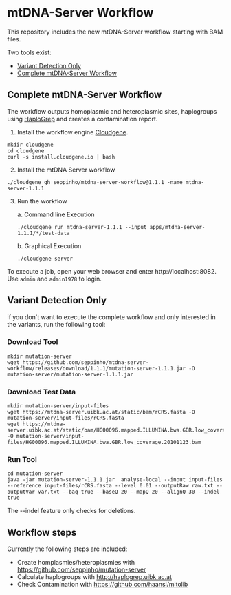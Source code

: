 # mtDNA-Server Workflow
This repository includes the new mtDNA-Server workflow starting with BAM files.

Two tools exist:
- [Variant Detection Only](#variant-detection-only)
- [Complete mtDNA-Server Workflow](#run-mtdna-server-workflow)

## Complete mtDNA-Server Workflow
 The workflow outputs homoplasmic and heteroplasmic sites, haplogroups using [HaploGrep](http://haplogrep.uibk.ac.at/) and creates a contamination report. 
 
1) Install the workflow engine [Cloudgene](https://github.com/genepi/cloudgene).

```
mkdir cloudgene
cd cloudgene
curl -s install.cloudgene.io | bash
```

2) Install the mtDNA Server workflow

```
./cloudgene gh seppinho/mtdna-server-workflow@1.1.1 -name mtdna-server-1.1.1
```
3) Run the workflow 

   a. Command line Execution
   
   ```
   ./cloudgene run mtdna-server-1.1.1 --input apps/mtdna-server-1.1.1/*/test-data
   ```

   b. Graphical Execution
   
   ```
   ./cloudgene server
   ```
To execute a job, open your web browser and enter http://localhost:8082. Use `admin` and `admin1978` to login.

## Variant Detection Only

if you don't want to execute the complete workflow and only interested in the variants, run the following tool:

### Download Tool
```
mkdir mutation-server
wget https://github.com/seppinho/mtdna-server-workflow/releases/download/1.1.1/mutation-server-1.1.1.jar -O mutation-server/mutation-server-1.1.1.jar
```
### Download Test Data

```
mkdir mutation-server/input-files
wget https://mtdna-server.uibk.ac.at/static/bam/rCRS.fasta -O mutation-server/input-files/rCRS.fasta
wget https://mtdna-server.uibk.ac.at/static/bam/HG00096.mapped.ILLUMINA.bwa.GBR.low_coverage.20101123.bam  -O mutation-server/input-files/HG00096.mapped.ILLUMINA.bwa.GBR.low_coverage.20101123.bam
```
### Run Tool
```
cd mutation-server
java -jar mutation-server-1.1.1.jar  analyse-local --input input-files  --reference input-files/rCRS.fasta --level 0.01 --outputRaw raw.txt --outputVar var.txt --baq true --baseQ 20 --mapQ 20 --alignQ 30 --indel true
```
The --indel feature only checks for deletions. 

## Workflow steps

Currently the following steps are included:

* Create homplasmies/heteroplasmies with https://github.com/seppinho/mutation-server
* Calculate haplogroups with http://haplogrep.uibk.ac.at
* Check Contamination with https://github.com/haansi/mitolib


